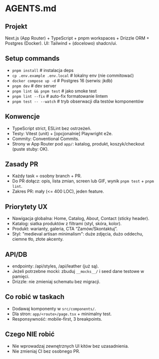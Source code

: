 # AGENTS.md

## Projekt
Next.js (App Router) + TypeScript + pnpm workspaces + Drizzle ORM + Postgres (Docker). UI: Tailwind + (docelowo) shadcn/ui.

## Setup commands
- `pnpm install`                     # instalacja deps
- `cp .env.example .env.local`       # lokalny env (nie commitować)
- `docker compose up -d`             # Postgres 16 (serwis: jkdb)
- `pnpm dev`                         # dev server
- `pnpm lint && pnpm test`           # jako smoke test
- `pnpm lint --fix`                  # auto-fix formatowanie lintem
- `pnpm test -- --watch`             # tryb obserwacji dla testów komponentów

## Konwencje
- TypeScript strict, ESLint bez ostrzeżeń.
- Testy: Vitest (unit) + [opcjonalnie] Playwright e2e.
- Commity: Conventional Commits.
- Strony w App Router pod `app/`: katalog, produkt, koszyk/checkout (puste stuby: OK).

## Zasady PR
- Każdy task = osobny branch + PR.
- Do PR dołącz: opis, lista zmian, screen lub GIF, wynik `pnpm test` + `pnpm lint`.
- Zakres PR: mały (<= 400 LOC), jeden feature.

## Priorytety UX
- Nawigacja globalna: Home, Catalog, About, Contact (sticky header).
- Katalog: siatka produktów z filtrami (styl, skóra, kolor).
- Produkt: warianty, galeria, CTA “Zamów/Skontaktuj”.
- Styl: "medieval artisan minimalism": duże zdjęcia, dużo oddechu, ciemne tło, złote akcenty.

## API/DB
- endpointy: /api/styles, /api/leather (już są).
- Jeżeli potrzebne mocki: zbuduj `__mocks__/` i seed dane testowe w pamięci.
- Drizzle: nie zmieniaj schematu bez migracji.

## Co robić w taskach
- Dodawaj komponenty w `src/components/`.
- Dla stron: `app/<route>/page.tsx` + minimalny test.
- Responsywność: mobile-first, 3 breakpoints.

## Czego NIE robić
- Nie wprowadzaj zewnętrznych UI kitów bez uzasadnienia.
- Nie zmieniaj CI bez osobnego PR.